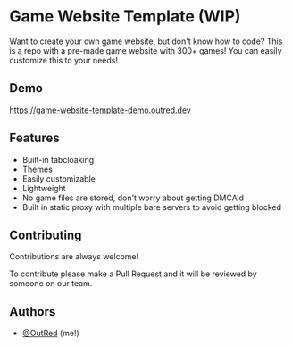 
# Game Website Template (WIP)

Want to create your own game website, but don't know how to code? This is a repo with a pre-made game website with 300+ games! You can easily customize this to your needs!


## Demo

https://game-website-template-demo.outred.dev


## Features

- Built-in tabcloaking
- Themes
- Easily customizable
- Lightweight
- No game files are stored, don't worry about getting DMCA'd
- Built in static proxy with multiple bare servers to avoid getting blocked


## Contributing

Contributions are always welcome!

To contribute please make a Pull Request and it will be reviewed by someone on our team.


## Authors

- [@OutRed](https://www.github.com/outred) (me!)
